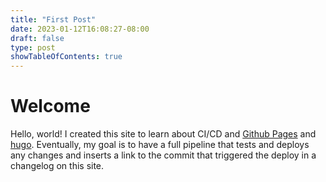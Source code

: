 ```yaml
---
title: "First Post"
date: 2023-01-12T16:08:27-08:00
draft: false
type: post
showTableOfContents: true
---
```


# Welcome

Hello, world! I created this site to learn about CI/CD and [Github Pages](https://pages.github.com/) and [hugo](https://gohugo.io/).
Eventually, my goal is to have a full pipeline that tests and deploys any changes and inserts a link to the commit that triggered the deploy in a changelog on this site.

